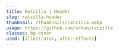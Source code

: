 ```yaml
---
title: Ratzilla | Header
slug: ratzilla-header
thumbnail: /thumbnails/ratzilla.webp
usage: https://github.com/orhun/ratzilla
classes: bg-cover
used: [illustrator, after-effects]
---
```

